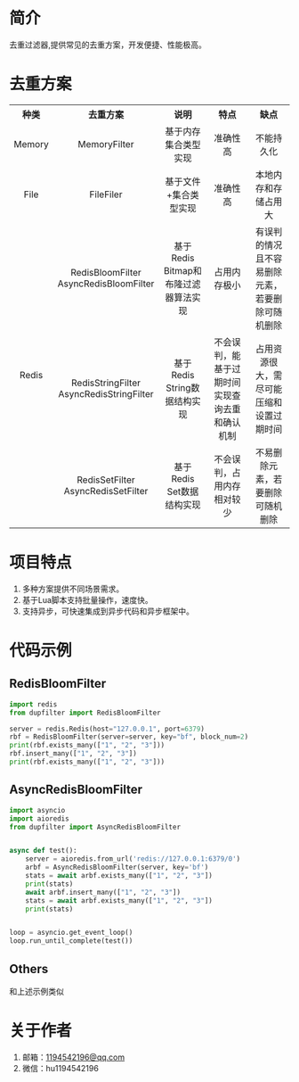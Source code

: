 # 简介

去重过滤器,提供常见的去重方案，开发便捷、性能极高。

# 去重方案

<table style="text-align: center">
    <tr>
        <th>种类</th>
        <th>去重方案</th>
        <th>说明</th>
        <th>特点</th>
        <th>缺点</th>
    </tr>
    <tr >
        <td >Memory</td>
        <td>MemoryFilter</td>
        <td>基于内存集合类型实现</td>
        <td>准确性高</td>
        <td>不能持久化 </td>
    </tr>
    <tr>
        <td>File</td>
        <td>FileFiler</td>
        <td>基于文件+集合类型实现</td>
        <td>准确性高</td>
        <td>本地内存和存储占用大</td>
    </tr>
    <tr>
        <td rowspan="3">Redis</td>
        <td>RedisBloomFilter<br>AsyncRedisBloomFilter</td>
        <td>基于Redis Bitmap和布隆过滤器算法实现</td>
        <td>占用内存极小</td>
        <td>有误判的情况且不容易删除元素，若要删除可随机删除</td>
    </tr>
    <tr>
        <td>RedisStringFilter<br>AsyncRedisStringFilter</td>
        <td>基于Redis String数据结构实现</td>
        <td>不会误判，能基于过期时间实现查询去重和确认机制</td>
        <td>占用资源很大，需尽可能压缩和设置过期时间</td>
    </tr>
    <tr>
        <td>RedisSetFilter<br>AsyncRedisSetFilter</td>
        <td>基于Redis Set数据结构实现</td>
        <td>不会误判，占用内存相对较少</td>
        <td>不易删除元素，若要删除可随机删除</td>
    </tr>
</table>

# 项目特点

1. 多种方案提供不同场景需求。
2. 基于Lua脚本支持批量操作，速度快。
3. 支持异步，可快速集成到异步代码和异步框架中。

# 代码示例

## RedisBloomFilter

```python
import redis
from dupfilter import RedisBloomFilter

server = redis.Redis(host="127.0.0.1", port=6379)
rbf = RedisBloomFilter(server=server, key="bf", block_num=2)
print(rbf.exists_many(["1", "2", "3"]))
rbf.insert_many(["1", "2", "3"])
print(rbf.exists_many(["1", "2", "3"]))
```

## AsyncRedisBloomFilter

```python
import asyncio
import aioredis
from dupfilter import AsyncRedisBloomFilter


async def test():
    server = aioredis.from_url('redis://127.0.0.1:6379/0')
    arbf = AsyncRedisBloomFilter(server, key='bf')
    stats = await arbf.exists_many(["1", "2", "3"])
    print(stats)
    await arbf.insert_many(["1", "2", "3"])
    stats = await arbf.exists_many(["1", "2", "3"])
    print(stats)


loop = asyncio.get_event_loop()
loop.run_until_complete(test())

```

## Others

和上述示例类似

# 关于作者

1. 邮箱：1194542196@qq.com
2. 微信：hu1194542196